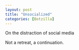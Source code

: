 ```yaml
---
layout: post
title: "Unsocialized"
categories: [Botzilla]
---
```


On the distraction of social media
<!--more-->

Not a retreat, a continuation.
